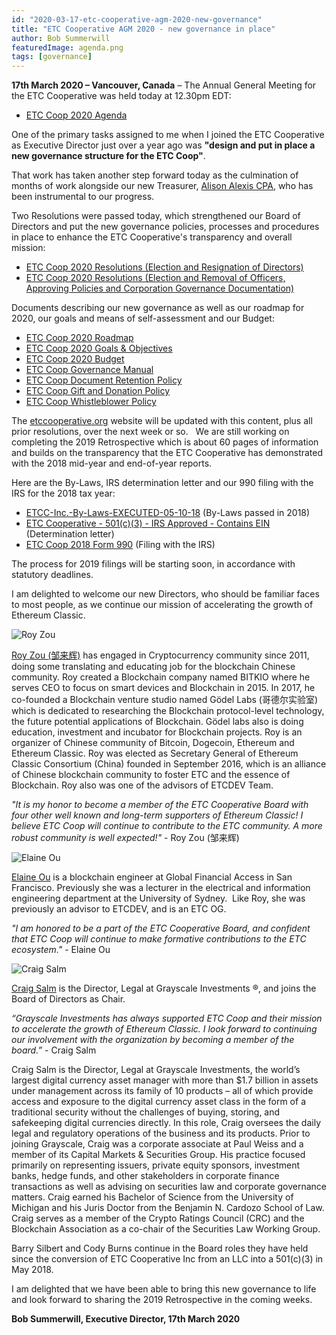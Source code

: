 ```yaml
---
id: "2020-03-17-etc-cooperative-agm-2020-new-governance"
title: "ETC Cooperative AGM 2020 - new governance in place"
author: Bob Summerwill
featuredImage: agenda.png
tags: [governance]
---
```


**17th March 2020 – Vancouver, Canada** – The Annual General Meeting for the ETC Cooperative was held today at 12.30pm EDT:

- [ETC Coop 2020 Agenda](/ETC-Coop-2020-AGM-Agenda.pdf)

One of the primary tasks assigned to me when I joined the ETC Cooperative as Executive Director just over a year ago was **"design and put in place a new governance structure for the ETC Coop"**.

That work has taken another step forward today as the culmination of months of work alongside our new Treasurer, [Alison Alexis CPA](/posts/2019-10-19-alison-alexis-joins-etc-coop), who has been instrumental to our progress.

Two Resolutions were passed today, which strengthened our Board of Directors and put the new governance policies, processes and procedures in place to enhance the ETC Cooperative's transparency and overall mission:

- [ETC Coop 2020 Resolutions (Election and Resignation of Directors)](/ETC-Coop-2020-Resolutions-Election-and-Removal-of-Directors.pdf)
- [ETC Coop 2020 Resolutions (Election and Removal of Officers, Approving Policies and Corporation Governance Documentation)](/ETC-Coop-2020-Resolutions-Election-and-Removal-of-Officers-Approving-Policies-and-Corporation-Governance-Documentation.pdf)

Documents describing our new governance as well as our roadmap for 2020, our goals and means of self-assessment and our Budget:

- [ETC Coop 2020 Roadmap](/ETC-Coop-2020-Roadmap.pdf)
- [ETC Coop 2020 Goals & Objectives](/ETC-Coop-2020-Goals-Objectives.xlsx)
- [ETC Coop 2020 Budget](/ETC-Coop-2020-Budget.xlsx)
- [ETC Coop Governance Manual](/ETC-Coop-Governance-Manual.pdf)
- [ETC Coop Document Retention Policy](/ETC-Coop-Document-Retention-Policy.pdf)
- [ETC Coop Gift and Donation Policy](/ETC-Coop-Gift-and-Donation-Policy.pdf)
- [ETC Coop Whistleblower Policy](/ETC-Coop-Whistleblower-Policy.pdf)

The [etccooperative.org](https://etccooperative.org) website will be updated with this content, plus all prior resolutions, over the next week or so.   We are still working on completing the 2019 Retrospective which is about 60 pages of information and builds on the transparency that the ETC Cooperative has demonstrated with the 2018 mid-year and end-of-year reports.

Here are the By-Laws, IRS determination letter and our 990 filing with the IRS for the 2018 tax year:

- [ETCC-Inc.-By-Laws-EXECUTED-05-10-18](/ETCC-Inc.-By-Laws-EXECUTED-05-10-18.pdf) (By-Laws passed in 2018)
- [ETC Cooperative - 501(c)(3) - IRS Approved - Contains EIN](/ETC-Cooperative-501c3-IRS-Approved-Contains-EIN.pdf) (Determination letter)
- [ETC Coop 2018 Form 990](/ETC-Coop-2018-Form-990.pdf) (Filing with the IRS)

The process for 2019 filings will be starting soon, in accordance with statutory deadlines.

I am delighted to welcome our new Directors, who should be familiar faces to most people, as we continue our mission of accelerating the growth of Ethereum Classic.

![Roy Zou](/roy.jpg)

[Roy Zou (邹来辉)](https://royzou.com/) has engaged in Cryptocurrency community since 2011, doing some translating and educating job for the blockchain Chinese community. Roy created a Blockchain company named BITKIO where he serves CEO to focus on smart devices and Blockchain in 2015. In 2017, he co-founded a Blockchain venture studio named Gödel Labs (哥德尔实验室) which is dedicated to researching the Blockchain protocol-level technology, the future potential applications of Blockchain. Gödel labs also is doing education, investment and incubator for Blockchain projects. Roy is an organizer of Chinese community of Bitcoin, Dogecoin, Ethereum and Ethereum Classic. Roy was elected as Secretary General of Ethereum Classic Consortium (China) founded in September 2016, which is an alliance of Chinese blockchain community to foster ETC and the essence of Blockchain. Roy also was one of the advisors of ETCDEV Team.

_"It is my honor to become a member of the ETC Cooperative Board with four other well known and long-term supporters of Ethereum Classic! I believe ETC Coop will continue to contribute to the ETC community. A more robust community is well expected!"_ - Roy Zou (邹来辉)

![Elaine Ou](/elaine.jpeg)

[Elaine Ou](https://twitter.com/eiaine) is a blockchain engineer at Global Financial Access in San Francisco. Previously she was a lecturer in the electrical and information engineering department at the University of Sydney.  Like Roy, she was previously an advisor to ETCDEV, and is an ETC OG.

_"I am honored to be a part of the ETC Cooperative Board, and confident that ETC Coop will continue to make formative contributions to the ETC ecosystem."_ - Elaine Ou

![Craig Salm](/craig.jpeg)

[Craig Salm](https://www.linkedin.com/in/craig-salm-2a8b164b/) is the Director, Legal at Grayscale Investments ®, and joins the Board of Directors as Chair.

_“Grayscale Investments has always supported ETC Coop and their mission to accelerate the growth of Ethereum Classic. I look forward to continuing our involvement with the organization by becoming a member of the board.”_ - Craig Salm

Craig Salm is the Director, Legal at Grayscale Investments, the world’s largest digital currency asset manager with more than $1.7 billion in assets under management across its family of 10 products – all of which provide access and exposure to the digital currency asset class in the form of a traditional security without the challenges of buying, storing, and safekeeping digital currencies directly. In this role, Craig oversees the daily legal and regulatory operations of the business and its products. Prior to joining Grayscale, Craig was a corporate associate at Paul Weiss and a member of its Capital Markets & Securities Group. His practice focused primarily on representing issuers, private equity sponsors, investment banks, hedge funds, and other stakeholders in corporate finance transactions as well as advising on securities law and corporate governance matters. Craig earned his Bachelor of Science from the University of Michigan and his Juris Doctor from the Benjamin N. Cardozo School of Law. Craig serves as a member of the Crypto Ratings Council (CRC) and the Blockchain Association as a co-chair of the Securities Law Working Group.

Barry Silbert and Cody Burns continue in the Board roles they have held since the conversion of ETC Cooperative Inc from an LLC into a 501(c)(3) in May 2018.

I am delighted that we have been able to bring this new governance to life and look forward to sharing the 2019 Retrospective in the coming weeks.

**Bob Summerwill, Executive Director, 17th March 2020**
